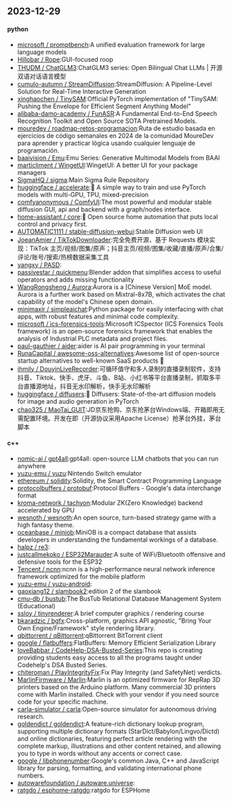 ## 2023-12-29

#### python
* [microsoft / promptbench](https://github.com/microsoft/promptbench):A unified evaluation framework for large language models
* [Hillobar / Rope](https://github.com/Hillobar/Rope):GUI-focused roop
* [THUDM / ChatGLM3](https://github.com/THUDM/ChatGLM3):ChatGLM3 series: Open Bilingual Chat LLMs | 开源双语对话语言模型
* [cumulo-autumn / StreamDiffusion](https://github.com/cumulo-autumn/StreamDiffusion):StreamDiffusion: A Pipeline-Level Solution for Real-Time Interactive Generation
* [xinghaochen / TinySAM](https://github.com/xinghaochen/TinySAM):Official PyTorch implementation of "TinySAM: Pushing the Envelope for Efficient Segment Anything Model"
* [alibaba-damo-academy / FunASR](https://github.com/alibaba-damo-academy/FunASR):A Fundamental End-to-End Speech Recognition Toolkit and Open Source SOTA Pretrained Models.
* [mouredev / roadmap-retos-programacion](https://github.com/mouredev/roadmap-retos-programacion):Ruta de estudio basada en ejercicios de código semanales en 2024 de la comunidad MoureDev para aprender y practicar lógica usando cualquier lenguaje de programación.
* [baaivision / Emu](https://github.com/baaivision/Emu):Emu Series: Generative Multimodal Models from BAAI
* [marticliment / WingetUI](https://github.com/marticliment/WingetUI):WingetUI: A better UI for your package managers
* [SigmaHQ / sigma](https://github.com/SigmaHQ/sigma):Main Sigma Rule Repository
* [huggingface / accelerate](https://github.com/huggingface/accelerate):🚀 A simple way to train and use PyTorch models with multi-GPU, TPU, mixed-precision
* [comfyanonymous / ComfyUI](https://github.com/comfyanonymous/ComfyUI):The most powerful and modular stable diffusion GUI, api and backend with a graph/nodes interface.
* [home-assistant / core](https://github.com/home-assistant/core):🏡 Open source home automation that puts local control and privacy first.
* [AUTOMATIC1111 / stable-diffusion-webui](https://github.com/AUTOMATIC1111/stable-diffusion-webui):Stable Diffusion web UI
* [JoeanAmier / TikTokDownloader](https://github.com/JoeanAmier/TikTokDownloader):完全免费开源，基于 Requests 模块实现：TikTok 主页/视频/图集/原声；抖音主页/视频/图集/收藏/直播/原声/合集/评论/账号/搜索/热榜数据采集工具
* [yangxy / PASD](https://github.com/yangxy/PASD):
* [passivestar / quickmenu](https://github.com/passivestar/quickmenu):Blender addon that simplifies access to useful operators and adds missing functionality
* [WangRongsheng / Aurora](https://github.com/WangRongsheng/Aurora):Aurora is a [Chinese Version] MoE model. Aurora is a further work based on Mixtral-8x7B, which activates the chat capability of the model's Chinese open domain.
* [minimaxir / simpleaichat](https://github.com/minimaxir/simpleaichat):Python package for easily interfacing with chat apps, with robust features and minimal code complexity.
* [microsoft / ics-forensics-tools](https://github.com/microsoft/ics-forensics-tools):Microsoft ICSpector (ICS Forensics Tools framework) is an open-source forensics framework that enables the analysis of Industrial PLC metadata and project files.
* [paul-gauthier / aider](https://github.com/paul-gauthier/aider):aider is AI pair programming in your terminal
* [RunaCapital / awesome-oss-alternatives](https://github.com/RunaCapital/awesome-oss-alternatives):Awesome list of open-source startup alternatives to well-known SaaS products 🚀
* [ihmily / DouyinLiveRecorder](https://github.com/ihmily/DouyinLiveRecorder):可循环值守和多人录制的直播录制软件，支持抖音、Tiktok、快手、虎牙、斗鱼、B站、小红书等平台直播录制，抓取多平台直播源地址，抖音无水印解析，快手无水印解析
* [huggingface / diffusers](https://github.com/huggingface/diffusers):🤗 Diffusers: State-of-the-art diffusion models for image and audio generation in PyTorch
* [chao325 / MaoTai_GUIT](https://github.com/chao325/MaoTai_GUIT):JD京东抢购、京东抢茅台Windows端、开箱即用无需配置环境。开发在即（开源协议采用Apache License）抢茅台外挂，茅台脚本

#### c++
* [nomic-ai / gpt4all](https://github.com/nomic-ai/gpt4all):gpt4all: open-source LLM chatbots that you can run anywhere
* [yuzu-emu / yuzu](https://github.com/yuzu-emu/yuzu):Nintendo Switch emulator
* [ethereum / solidity](https://github.com/ethereum/solidity):Solidity, the Smart Contract Programming Language
* [protocolbuffers / protobuf](https://github.com/protocolbuffers/protobuf):Protocol Buffers - Google's data interchange format
* [kroma-network / tachyon](https://github.com/kroma-network/tachyon):Modular ZK(Zero Knowledge) backend accelerated by GPU
* [wesnoth / wesnoth](https://github.com/wesnoth/wesnoth):An open source, turn-based strategy game with a high fantasy theme.
* [oceanbase / miniob](https://github.com/oceanbase/miniob):MiniOB is a compact database that assists developers in understanding the fundamental workings of a database.
* [halpz / re3](https://github.com/halpz/re3):
* [justcallmekoko / ESP32Marauder](https://github.com/justcallmekoko/ESP32Marauder):A suite of WiFi/Bluetooth offensive and defensive tools for the ESP32
* [Tencent / ncnn](https://github.com/Tencent/ncnn):ncnn is a high-performance neural network inference framework optimized for the mobile platform
* [yuzu-emu / yuzu-android](https://github.com/yuzu-emu/yuzu-android):
* [gaoxiang12 / slambook2](https://github.com/gaoxiang12/slambook2):edition 2 of the slambook
* [cmu-db / bustub](https://github.com/cmu-db/bustub):The BusTub Relational Database Management System (Educational)
* [ssloy / tinyrenderer](https://github.com/ssloy/tinyrenderer):A brief computer graphics / rendering course
* [bkaradzic / bgfx](https://github.com/bkaradzic/bgfx):Cross-platform, graphics API agnostic, "Bring Your Own Engine/Framework" style rendering library.
* [qbittorrent / qBittorrent](https://github.com/qbittorrent/qBittorrent):qBittorrent BitTorrent client
* [google / flatbuffers](https://github.com/google/flatbuffers):FlatBuffers: Memory Efficient Serialization Library
* [loveBabbar / CodeHelp-DSA-Busted-Series](https://github.com/loveBabbar/CodeHelp-DSA-Busted-Series):This repo is creating providing students easy access to all the programs taught under Codehelp's DSA Busted Series.
* [chiteroman / PlayIntegrityFix](https://github.com/chiteroman/PlayIntegrityFix):Fix Play Integrity (and SafetyNet) verdicts.
* [MarlinFirmware / Marlin](https://github.com/MarlinFirmware/Marlin):Marlin is an optimized firmware for RepRap 3D printers based on the Arduino platform. Many commercial 3D printers come with Marlin installed. Check with your vendor if you need source code for your specific machine.
* [carla-simulator / carla](https://github.com/carla-simulator/carla):Open-source simulator for autonomous driving research.
* [goldendict / goldendict](https://github.com/goldendict/goldendict):A feature-rich dictionary lookup program, supporting multiple dictionary formats (StarDict/Babylon/Lingvo/Dictd) and online dictionaries, featuring perfect article rendering with the complete markup, illustrations and other content retained, and allowing you to type in words without any accents or correct case.
* [google / libphonenumber](https://github.com/google/libphonenumber):Google's common Java, C++ and JavaScript library for parsing, formatting, and validating international phone numbers.
* [autowarefoundation / autoware.universe](https://github.com/autowarefoundation/autoware.universe):
* [ratgdo / esphome-ratgdo](https://github.com/ratgdo/esphome-ratgdo):ratgdo for ESPHome
